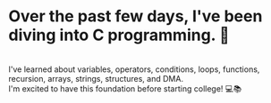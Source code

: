 # Over the past few days, I've been diving into C programming. 🚀 
<br>
I've learned about variables, operators, conditions, loops, functions, recursion, arrays, strings, structures, and DMA.
<br>
I'm excited to have this foundation before starting college! 💻📚
